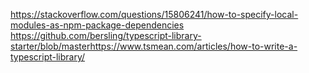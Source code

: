 https://stackoverflow.com/questions/15806241/how-to-specify-local-modules-as-npm-package-dependencies
https://github.com/bersling/typescript-library-starter/blob/masterhttps://www.tsmean.com/articles/how-to-write-a-typescript-library/
